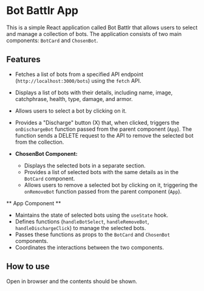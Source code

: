 # Bot Battlr App

This is a simple React application called Bot Battlr that allows users to select and manage a collection of bots. The application consists of two main components: `BotCard` and `ChosenBot`.

## Features

  - Fetches a list of bots from a specified API endpoint (`http://localhost:3000/bots`) using the `fetch` API.
  - Displays a list of bots with their details, including name, image, catchphrase, health, type, damage, and armor.
  - Allows users to select a bot by clicking on it.
  - Provides a "Discharge" button (X) that, when clicked, triggers the `onDischargeBot` function passed from the parent component (`App`). The function sends a DELETE request to the API to remove the selected bot from the collection.

- **ChosenBot Component:**
  - Displays the selected bots in a separate section.
  - Provides a list of selected bots with the same details as in the `BotCard` component.
  - Allows users to remove a selected bot by clicking on it, triggering the `onRemoveBot` function passed from the parent component (`App`).

 ** App Component **
  - Maintains the state of selected bots using the `useState` hook.
  - Defines functions (`handleBotSelect`, `handleRemoveBot`, `handleDischargeClick`) to manage the selected bots.
  - Passes these functions as props to the `BotCard` and `ChosenBot` components.
  - Coordinates the interactions between the two components.

  ## How to use
  Open in browser and the contents should be shown.


